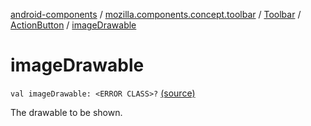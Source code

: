 [android-components](../../../index.md) / [mozilla.components.concept.toolbar](../../index.md) / [Toolbar](../index.md) / [ActionButton](index.md) / [imageDrawable](./image-drawable.md)

# imageDrawable

`val imageDrawable: <ERROR CLASS>?` [(source)](https://github.com/mozilla-mobile/android-components/blob/master/components/concept/toolbar/src/main/java/mozilla/components/concept/toolbar/Toolbar.kt#L177)

The drawable to be shown.

